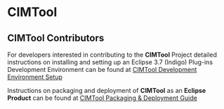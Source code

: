 # CIMTool

## CIMTool Contributors

For developers interested in contributing to the **CIMTool** Project detailed instructions on installing and setting up an Eclipse 3.7 (Indigo) Plug-ins Development Environment can be  found at [CIMTool Development Environment Setup](https://github.com/CIMug-org/CIMTool/blob/gh-pages/dev-env-setup.md)

Instructions on packaging and deployment of **CIMTool** as an **Eclipse Product** can be  found at [CIMTool Packaging & Deployment Guide](https://github.com/CIMug-org/CIMTool/blob/gh-pages/cim-tool-deploy-instructions.md)
